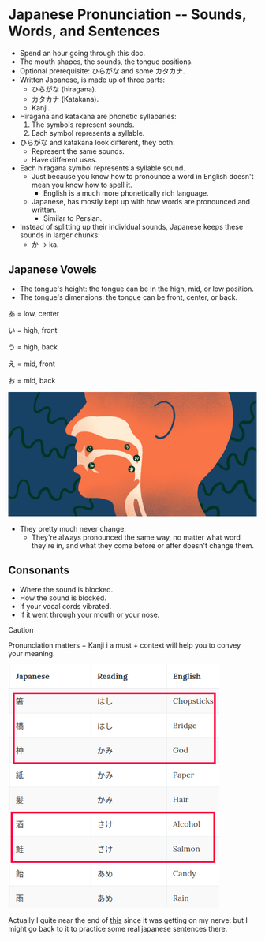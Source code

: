 # Japanese Pronunciation -- Sounds, Words, and Sentences

- Spend an hour going through this doc.
- The mouth shapes, the sounds, the tongue positions.
- Optional prerequisite: ひらがな and some カタカナ.
- Written Japanese, is made up of three parts:
  - ひらがな (hiragana).
  - カタカナ (Katakana).
  - Kanji.
- Hiragana and katakana are phonetic syllabaries:
  1. The symbols represent sounds.
  2. Each symbol represents a syllable.
- ひらがな and katakana look different, they both:
  - Represent the same sounds.
  - Have different uses.
- Each hiragana symbol represents a syllable sound.
  - Just because you know how to pronounce a word in English doesn't mean you know how to spell it.
    - English is a much more phonetically rich language.
  - Japanese, has mostly kept up with how words are pronounced and written.
    - Similar to Persian.
- Instead of splitting up their individual sounds, Japanese keeps these sounds in larger chunks:
  - か -> ka.

## Japanese Vowels

- The tongue's height: the tongue can be in the high, mid, or low position.
- The tongue's dimensions: the tongue can be front, center, or back.

あ = low, center

い = high, front

う = high, back

え = mid, front

お = mid, back

![Tongue position](./assets/tongue-position.png)

- They pretty much never change.
  - They're always pronounced the same way, no matter what word they're in, and what they come before or after doesn't change them.

## Consonants

- Where the sound is blocked.
- How the sound is blocked.
- If your vocal cords vibrated.
- If it went through your mouth or your nose.

> [!CAUTION]
>
> Pronunciation matters + Kanji i a must + context will help you to convey your meaning.
>
> ![Same spelling in hiragana different pronunciation and meaning](./assets/same-spelling-in-hiragana-different-pronunciation.png)

Actually I quite near the end of [this](https://www.tofugu.com/japanese/japanese-pronunciation/?utm_source=Tofugu&utm_medium=Article&utm_campaign=Learn%20Japanese) since it was getting on my nerve: but I might go back to it to practice some real japanese sentences there.

